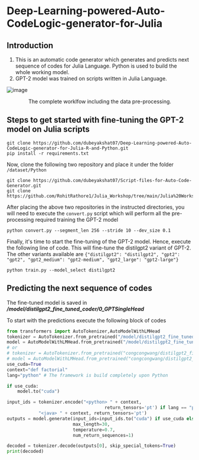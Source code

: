 # Deep-Learning-powered-Auto-CodeLogic-generator-for-Julia
<h2>Introduction</h2>
<ol>
<li>This is an automatic code generator which generates and predicts next sequence of codes for Julia Language. Python is used to build the whole working model.</li>
<li>GPT-2 model was trained on scripts written in Julia Language.</li>
</ol>

![image](https://user-images.githubusercontent.com/47806749/144979670-8ff35ecd-7a9f-4a46-829f-54151959751b.png)
<p align="center">The complete worklfow including the data pre-processing.</p >

<h2>Steps to get started with fine-tuning the GPT-2 model on Julia scripts</h2>

``` 
git clone https://github.com/dubeyakshat07/Deep-Learning-powered-Auto-CodeLogic-generator-for-Julia-R-and-Python.git
pip install -r requirements.txt
```
Now, clone the following two repository and place it under the folder ```/dataset/Python```
```
git clone https://github.com/dubeyakshat07/Script-files-for-Auto-Code-Generator.git
git clone https://github.com/RohitRathore1/Julia_Workshop/tree/main/Julia%20Workshop
```
After placing the above two repositories in the instructed directories, you will need to execute the ```convert.py``` script which will perform all the pre-processing
required training the GPT-2 model
```
python convert.py --segment_len 256 --stride 10 --dev_size 0.1
```

Finally, it's time to start the fine-tuning of the GPT-2 model. Hence, execute the following line of code. This will fine-tune the distilgpt2 variant of GPT-2. The other
variants available are ```{"distilgpt2": "distilgpt2", "gpt2": "gpt2", "gpt2_medium": "gpt2-medium",
             "gpt2_large": "gpt2-large"} ```
```
python train.py --model_select distilgpt2
```
<h2>Predicting the next sequence of codes</h2>
The fine-tuned model is saved in <i><b>/model/distilgpt2_fine_tuned_coder/0_GPTSingleHead</b></i>

To start with the predictions execute the following block of codes
```python
from transformers import AutoTokenizer,AutoModelWithLMHead
tokenizer = AutoTokenizer.from_pretrained("/model/distilgpt2_fine_tuned_coder/0_GPTSingleHead")
model = AutoModelWithLMHead.from_pretrained("/model/distilgpt2_fine_tuned_coder/0_GPTSingleHead")
# or
# tokenizer = AutoTokenizer.from_pretrained("congcongwang/distilgpt2_fine_tuned_coder")
# model = AutoModelWithLMHead.from_pretrained("congcongwang/distilgpt2_fine_tuned_coder")
use_cuda=True
context="def factorial"
lang="python" # The framework is build completely upon Python

if use_cuda:
    model.to("cuda")

input_ids = tokenizer.encode("<python> " + context,
                                     return_tensors='pt') if lang == "python" else tokenizer.encode(
            "<java> " + context, return_tensors='pt')
outputs = model.generate(input_ids=input_ids.to("cuda") if use_cuda else input_ids,
                         max_length=30,
                         temperature=0.7,
                         num_return_sequences=1)

decoded = tokenizer.decode(outputs[0], skip_special_tokens=True)
print(decoded)

```
 

